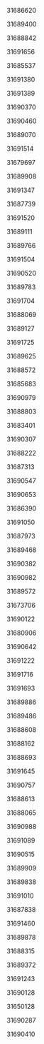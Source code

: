 31686620

31689400

31688842

31691656

31685537

31691380

31691389

31690370

31690460

31689070

31691514

31679697

31689908

31691347

31687739

31691520

31689111

31689766

31691504

31690520

31689783

31691704

31688069

31689127

31691725

31689625

31688572

31685683

31690979

31688803

31683401

31690307

31688222

31687313

31690547

31690653

31686390

31691050

31687973

31689468

31690382

31690982

31689572

31673706

31690122

31680906

31690642

31691222

31691716

31691693

31689886

31689486

31688608

31688162

31688693

31691645

31690757

31688613

31688065

31690988

31691089

31690515

31689909

31689838

31691010

31687838

31691460

31689878

31688315

31689372

31691243

31690128

31650128

31690287

31690410

